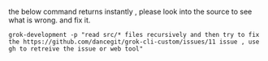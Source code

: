 

the below command returns instantly , please look into the source to see what is wrong. and fix it. 

```
grok-development -p "read src/* files recursively and then try to fix the https://github.com/dancegit/grok-cli-custom/issues/11 issue , use gh to retreive the issue or web tool"
```
